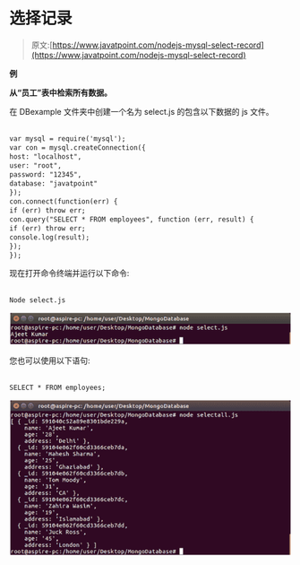 # 选择记录

> 原文:[https://www.javatpoint.com/nodejs-mysql-select-record](https://www.javatpoint.com/nodejs-mysql-select-record)

**例**

**从“员工”表中检索所有数据。**

在 DBexample 文件夹中创建一个名为 select.js 的包含以下数据的 js 文件。

```

var mysql = require('mysql');
var con = mysql.createConnection({
host: "localhost",
user: "root",
password: "12345",
database: "javatpoint"
});
con.connect(function(err) {
if (err) throw err;
con.query("SELECT * FROM employees", function (err, result) {
if (err) throw err;
console.log(result);
});
});

```

现在打开命令终端并运行以下命令:

```

Node select.js

```

![Node.js select record 1](img/30f92fdf64c7eb7d700cee6c5da7757c.png)

您也可以使用以下语句:

```

SELECT * FROM employees;

```

![Node.js select record 2](img/3a07e2b6750fabb0ea09da7d85c14ef3.png)